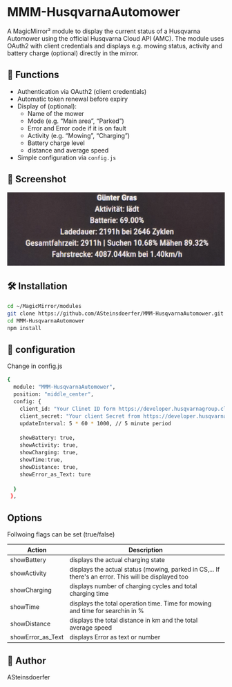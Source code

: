 # MMM-HusqvarnaAutomower

A MagicMirror² module to display the current status of a Husqvarna Automower using the official Husqvarna Cloud API (AMC). The module uses OAuth2 with client credentials and displays e.g. mowing status, activity and battery charge (optional) directly in the mirror.

## 🧩 Functions

- Authentication via OAuth2 (client credentials)
- Automatic token renewal before expiry
- Display of (optional):
  - Name of the mower
  - Mode (e.g. “Main area”, “Parked”)
  - Error and Error code if it is on fault
  - Activity (e.g. “Mowing”, “Charging”)
  - Battery charge level
  - distance and average speed
- Simple configuration via `config.js`

## 📸 Screenshot

![Screenshot des Moduls](screenshot.png)


## 🛠️ Installation

```bash
cd ~/MagicMirror/modules
git clone https://github.com/ASteinsdoerfer/MMM-HusqvarnaAutomower.git
cd MMM-HusqvarnaAutomower
npm install
```

## 🔧 configuration
Change in config.js
```bash
{
  module: "MMM-HusqvarnaAutomower",
  position: "middle_center",
  config: {
    client_id: "Your Clinet ID form https://developer.husqvarnagroup.cloud/",
    client_secret: "Your client Secret from https://developer.husqvarnagroup.cloud/",
    updateInterval: 5 * 60 * 1000, // 5 minute period
	
	showBattery: true, 
	showActivity: true, 
	showCharging: true,
	showTime:true,
	showDistance: true,
	showError_as_Text: ture
	
  }
 },
```

## Options
Follwoing flags can be set (true/false)

| Action | Description |
|--------|-------------|
|showBattery |displays the actual charging state|
|showActivity |displays the actual status (mowing, parked in CS,... If there's an error. This will be displayed too |
|showCharging |displays number of charging cycles and total charging time|
|showTime |displays the total operation time. Time for mowing and time for searchin in %|
|showDistance |displays the total distance in km and the total average speed|
|showError_as_Text |displays Error as text or number|


## 🙌 Author
ASteinsdoerfer

